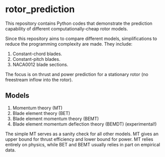 # rotor_prediction

This repository contains Python codes that demonstrate the prediction 
capability of different computationally-cheap rotor models.  

Since this repository aims to compare different models, simplifications to 
reduce the programming complexity are made. They include:  
1. Constant-chord blades.  
2. Constant-pitch blades.  
3. NACA0012 blade sections.  

The focus is on thrust and power prediction for a stationary rotor 
(no freestream inflow into the rotor).

## Models
1. Momentum theory (MT)
2. Blade element theory (BET)
3. Blade element momentum theory (BEMT)  
4. Blade element momentum deflection theory (BEMDT) (experimental!)     

The simple MT serves as a sanity check for all other models. 
MT gives an upper bound for thrust efficiency and lower bound for power. 
MT relies entirely on physics, while BET and BEMT usually relies in part on 
empirical data.

